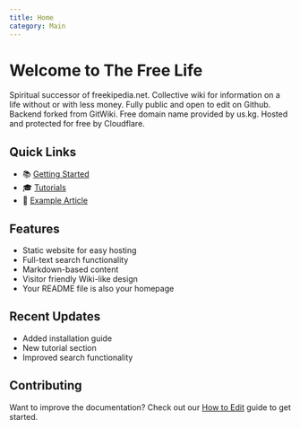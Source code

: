 ```yaml
---
title: Home
category: Main
---
```


# Welcome to The Free Life

Spiritual successor of freekipedia.net. Collective wiki for information on a life without or with less money. Fully public and open to edit on Github. Backend forked from GitWiki. Free domain name provided by us.kg. Hosted and protected for free by Cloudflare.

## Quick Links

- 📚 [Getting Started](/getting-started)
- 🎓 [Tutorials](/Tutorials/tutorials)
- 📖 [Example Article](/example-article)

## Features

- Static website for easy hosting
- Full-text search functionality
- Markdown-based content
- Visitor friendly Wiki-like design
- Your README file is also your homepage

## Recent Updates

- Added installation guide
- New tutorial section
- Improved search functionality

## Contributing

Want to improve the documentation? Check out our [How to Edit](/how-to-edit) guide to get started.
